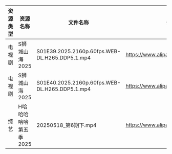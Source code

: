 | 资源类型 | 资源名称          | 文件名称                                           | 分享链接                                 | 更新时间                |
| ---- | ------------- | ---------------------------------------------- | ------------------------------------ | ------------------- |
| 电视剧  | S狮城山海2025     | S01E39.2025.2160p.60fps.WEB-DL.H265.DDP5.1.mp4 | https://www.alipan.com/s/2BMy6HL58NJ | 2025-05-18 00:05:36 |
| 电视剧  | S狮城山海2025     | S01E40.2025.2160p.60fps.WEB-DL.H265.DDP5.1.mp4 | https://www.alipan.com/s/2BMy6HL58NJ | 2025-05-18 00:05:35 |
| 综艺   | H哈哈哈哈哈第五季2025 | 20250518_第6期下.mp4                              | https://www.alipan.com/s/xGAPLokKzoj | 2025-05-18 13:06:02 |
